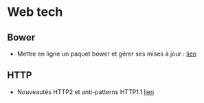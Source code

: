# Web tech

## Bower

- Mettre en ligne un paquet bower et gérer ses mises à jour : [lien](http://bob.yexley.net/creating-and-maintaining-your-own-bower-package/)


## HTTP

- Nouveautés HTTP2 et anti-patterns HTTP1.1 [lien](https://www.smashingmagazine.com/2016/02/getting-ready-for-http2/)
